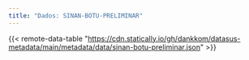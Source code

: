 ```yaml
---
title: "Dados: SINAN-BOTU-PRELIMINAR"
---
```


{{< remote-data-table "https://cdn.statically.io/gh/dankkom/datasus-metadata/main/metadata/data/sinan-botu-preliminar.json" >}}
